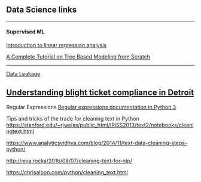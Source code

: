 

## Data Science links 
---
#### Supervised ML

[Introduction to linear regression analysis](http://people.duke.edu/~rnau/regintro.htm)

[A Complete Tutorial on Tree Based Modeling from Scratch](https://www.analyticsvidhya.com/blog/2016/04/complete-tutorial-tree-based-modeling-scratch-in-python/#nine)

---
[Data Leakage](https://medium.com/@colin.fraser/the-treachery-of-leakage-56a2d7c4e931)

[Understanding blight ticket compliance in Detroit](http://midas.umich.edu/wp-content/uploads/sites/3/2017/09/understanding-blight-ticket.pdf)
---
Regular Expressions
[Regular expressions documentation in Python 3](https://docs.python.org/3/library/re.html)

Tips and tricks of the trade for cleaning text in Python
https://stanford.edu/~rjweiss/public_html/IRiSS2013/text2/notebooks/cleaningtext.html

https://www.analyticsvidhya.com/blog/2014/11/text-data-cleaning-steps-python/

http://ieva.rocks/2016/08/07/cleaning-text-for-nlp/

https://chrisalbon.com/python/cleaning_text.html
